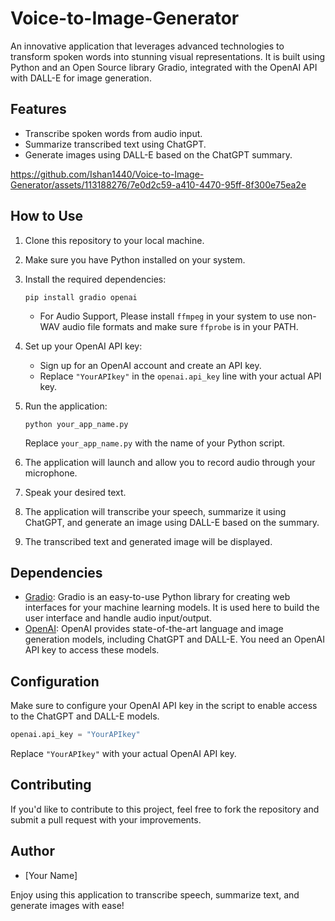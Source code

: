 # Voice-to-Image-Generator
An innovative application that leverages advanced technologies to transform spoken words into stunning visual representations. It is built using Python and an Open Source library Gradio, integrated with the OpenAI API with DALL-E for image generation.

## Features

- Transcribe spoken words from audio input.
- Summarize transcribed text using ChatGPT.
- Generate images using DALL-E based on the ChatGPT summary.


https://github.com/Ishan1440/Voice-to-Image-Generator/assets/113188276/7e0d2c59-a410-4470-95ff-8f300e75ea2e


## How to Use

1. Clone this repository to your local machine.

2. Make sure you have Python installed on your system.

3. Install the required dependencies:

   ```
   pip install gradio openai
   ```
   - For Audio Support, Please install `ffmpeg` in your system to use non-WAV audio file formats and make sure `ffprobe` is in your PATH.

4. Set up your OpenAI API key:

   - Sign up for an OpenAI account and create an API key.
   - Replace `"YourAPIkey"` in the `openai.api_key` line with your actual API key.

5. Run the application:

   ```
   python your_app_name.py
   ```

   Replace `your_app_name.py` with the name of your Python script.

6. The application will launch and allow you to record audio through your microphone.

7. Speak your desired text.

8. The application will transcribe your speech, summarize it using ChatGPT, and generate an image using DALL-E based on the summary.

9. The transcribed text and generated image will be displayed.

## Dependencies

- [Gradio](https://gradio.app/): Gradio is an easy-to-use Python library for creating web interfaces for your machine learning models. It is used here to build the user interface and handle audio input/output.
- [OpenAI](https://beta.openai.com/): OpenAI provides state-of-the-art language and image generation models, including ChatGPT and DALL-E. You need an OpenAI API key to access these models.

## Configuration

Make sure to configure your OpenAI API key in the script to enable access to the ChatGPT and DALL-E models.

```python
openai.api_key = "YourAPIkey"
```

Replace `"YourAPIkey"` with your actual OpenAI API key.

## Contributing

If you'd like to contribute to this project, feel free to fork the repository and submit a pull request with your improvements.

## Author

- [Your Name]

Enjoy using this application to transcribe speech, summarize text, and generate images with ease!
